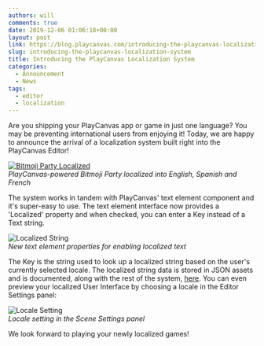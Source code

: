 ```yaml
---
authors: will
comments: true
date: 2019-12-06 01:06:18+00:00
layout: post
link: https://blog.playcanvas.com/introducing-the-playcanvas-localization-system/
slug: introducing-the-playcanvas-localization-system
title: Introducing the PlayCanvas Localization System
categories:
  - Announcement
  - News
tags:
  - editor
  - localization
---
```


Are you shipping your PlayCanvas app or game in just one language? You may be preventing international users from enjoying it! Today, we are happy to announce the arrival of a localization system built right into the PlayCanvas Editor!

[![Bitmoji Party Localized](/img/bmp-efigs.png)](/img/bmp-efigs.png)
<br />_PlayCanvas-powered Bitmoji Party localized into English, Spanish and French_

The system works in tandem with PlayCanvas' text element component and it's super-easy to use. The text element interface now provides a 'Localized' property and when checked, you can enter a Key instead of a Text string.

![Localized String](/img/editor-localized.png)
<br />_New text element properties for enabling localized text_

The Key is the string used to look up a localized string based on the user's currently selected locale. The localized string data is stored in JSON assets and is documented, along with the rest of the system, [here](https://developer.playcanvas.com/user-manual/user-interface/localization/). You can even preview your localized User Interface by choosing a locale in the Editor Settings panel:

![Locale Setting](/img/editor-locale.png)
<br />_Locale setting in the Scene Settings panel_

We look forward to playing your newly localized games!

